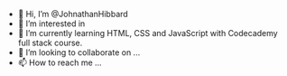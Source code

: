 - 👋 Hi, I’m @JohnathanHibbard
- 👀 I’m interested in 
- 🌱 I’m currently learning HTML, CSS and JavaScript with Codecademy full stack course.
- 💞️ I’m looking to collaborate on ...
- 📫 How to reach me ...

<!---
JohnathanHibbard/JohnathanHibbard is a ✨ special ✨ repository because its `README.md` (this file) appears on your GitHub profile.
You can click the Preview link to take a look at your changes.
--->
